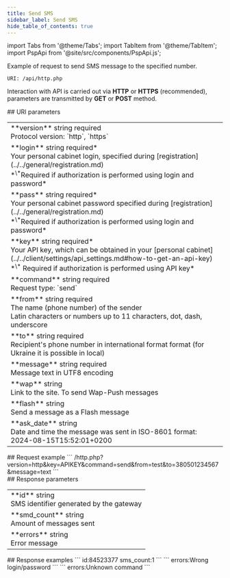 ```yaml
---
title: Send SMS
sidebar_label: Send SMS
hide_table_of_contents: true
---
```


import Tabs from '@theme/Tabs';
import TabItem from '@theme/TabItem';
import PspApi from '@site/src/components/PspApi.js';

Example of request to send SMS message to the specified number.

`URI: /api/http.php`

Interaction with API is carried out via **HTTP** or **HTTPS** (recommended), parameters are transmitted by <a class="red-text">**GET**</a> or <a class="green-text">**POST**</a> method.

<div class="post-wrap">
    <div class="post-item">
        <div class="item-content">
            <div class="request-parameters">
            ## URI parameters
            <table class="t1">
                <tbody>
                    <tr>
                        <td>
                            <a class="name">**version**</a>
                            <a class="type">string</a>
                            <a class="required">required</a> <br/>
                            <a class="description">Protocol version: `http`, `https`</a>
                        </td>
                    </tr>
                    <tr>
                        <td>
                            <a class="name">**login**</a>
                            <a class="type">string</a>
                            <a class="required">required*</a> <br/>
                            <a class="description">Your personal cabinet login, specified during [registration](../../general/registration.md)
                                <br/> *<sup>\*</sup>Required if authorization is performed using login and password*</a>
                        </td>
                    </tr>
                    <tr>
                        <td>
                            <a class="name">**pass**</a>
                            <a class="type">string</a>
                            <a class="required">required*</a> <br/>
                            <a class="description">Your personal cabinet password specified during [registration](../../general/registration.md)
                                <br/> *<sup>\*</sup>Required if authorization is performed using login and password*</a>
                        </td>
                    </tr>
                    <tr>
                        <td>
                            <a class="name">**key**</a>
                            <a class="type">string</a>
                            <a class="required">required*</a> <br/>
                            <a class="description">Your API key, which can be obtained in your [personal cabinet](../../client/settings/api_settings.md#how-to-get-an-api-key)
                                <br/> *<sup>\*</sup> Required if authorization is performed using API key*</a>
                        </td>
                    </tr>
                    <tr>
                        <td>
                            <a class="name">**command**</a>
                            <a class="type">string</a>
                            <a class="required">required</a> <br/>
                            <a class="description">Request type: `send`</a>
                        </td>
                    </tr>
                    <tr>
                        <td>
                            <a class="name">**from**</a>
                            <a class="type">string</a>
                            <a class="required">required</a> <br/>
                            <a class="description">The name (phone number) of the sender <br/> Latin characters or numbers up to 11 characters, dot, dash, underscore </a>
                        </td>
                    </tr>
                    <tr>
                        <td>
                            <a class="name">**to**</a>
                            <a class="type">string</a>
                            <a class="required">required</a> <br/>
                            <a class="description">Recipient's phone number in international format format (for Ukraine it is possible in local)</a>
                        </td>
                    </tr>
                    <tr>
                        <td>
                            <a class="name">**message**</a>
                            <a class="type">string</a> 
                            <a class="required">required</a> <br/>
                            <a class="description">Message text in UTF8 encoding</a>
                        </td>
                    </tr>
                    <tr>
                        <td>
                            <a class="name">**wap**</a>
                            <a class="type">string</a> <br/>
                            <a class="description">Link to the site. To send Wap-Push messages</a>
                        </td>
                    </tr>
                    <tr>
                        <td>
                            <a class="name">**flash**</a>
                            <a class="type">string</a> <br/>
                            <a class="description">Send a message as a Flash message</a>
                        </td>
                    </tr>
                    <tr>
                        <td>
                            <a class="name">**ask_date**</a>
                            <a class="type">string</a> <br/>
                            <a class="description">Date and time the message was sent in ISO-8601 format: 2024-08-15T15:52:01+0200</a>
                        </td>
                    </tr>
                </tbody>
            </table>
            </div>
        </div>
    </div>
    <div class="post-item">
        <div class="item-content">
            <div class="request-example">
                ## Request example
                ```
                /http.php?version=http&key=APIKEY&command=send&from=test&to=380501234567
                &message=text
                ```
            </div>
        </div>
    </div>
    <div class="post-item">
        <div class="item-content">
            <div class="response-parameters">
            ## Response parameters
            <table class="t1">
                <tbody>
                    <tr>
                        <td>
                            <a class="name">**id**</a>
                            <a class="type">string</a> <br/>
                            <a class="description">SMS identifier generated by the gateway</a>
                        </td>
                    </tr>
                    <tr>
                        <td>
                            <a class="name">**smd_count**</a>
                            <a class="type">string</a> <br/>
                            <a class="description">Amount of messages sent</a>
                        </td>
                    </tr>
                    <tr>
                        <td>
                            <a class="name">**errors**</a>
                            <a class="type">string</a> <br/>
                            <a class="description">Error message</a>
                        </td>
                    </tr>
                </tbody>
            </table>
            </div>
        </div>
    </div>
    <div class="post-item">
        <div class="item-content">
            <div class="response-example">
                ## Response examples
                <Tabs
                groupId="response-examples"
                defaultValue="successful"
                values={[
                    { label: 'Successful', value: 'successful', },
                    { label: 'Wrong login/password', value: 'wronglogin' },
                    { label: 'Unknown command', value: 'command' }
                ]}
                >
                <TabItem value="successful">
                ```
                id:84523377 sms_count:1
                ```
                </TabItem>
                <TabItem value="wronglogin">
                ```
                errors:Wrong login/password
                ```
                </TabItem>
                <TabItem value="command">
                ```
                errors:Unknown command
                ```
                </TabItem>
                </Tabs>
            </div>
        </div>
    </div>
</div>